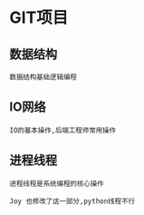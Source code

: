 # GIT项目

## 数据结构
    数据结构基础逻辑编程

## IO网络
    IO的基本操作,后端工程师常用操作

## 进程线程
    进程线程是系统编程的核心操作

    Joy 也修改了这一部分,python线程不行

